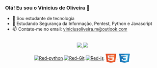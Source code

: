 ### Olá! Eu sou o Vinicius de Oliveira 👋


- 🔭 Sou estudante de tecnologia
- 🌱 Estudando Segurança da Informação, Pentest, Python e Javascript
- 📫 Contate-me no email: viniciusoliveira.m@outlook.com

##

<div style="display: inline_block" align="center">
  <a href="https://github.com/0liveira7">
  <img height="180em" src="https://github-readme-stats-eight-delta-81.vercel.app/api?username=0liveira7&show_icons=true&theme=dark&include_all_commits=true&count_private=true"/>
  <img height="180em" src="https://github-readme-stats-eight-delta-81.vercel.app/api/top-langs/?username=0liveira7&layout=compact&count_private=true&theme=dark"/>
</div>
<div style="display: inline_block" align="center"><br>
  
  <img align="center" alt="Red-python" height="30" width="40" src="https://cdn.jsdelivr.net/gh/devicons/devicon/icons/python/python-original.svg">
  <img align="center" alt="Red-Git" height="30" width="40" src="https://cdn.jsdelivr.net/gh/devicons/devicon/icons/git/git-original.svg">
  <img align="center" alt="Red-js" height="30" width="40" src="https://cdn.jsdelivr.net/gh/devicons/devicon/icons/javascript/javascript-original.svg">
  <img align="center" alt="Red-HTML" height="30" width="40" src="https://raw.githubusercontent.com/devicons/devicon/master/icons/html5/html5-original.svg">
  <img align="center" alt="Red-CSS" height="30" width="40" src="https://raw.githubusercontent.com/devicons/devicon/master/icons/css3/css3-original.svg">

          
</div>
  
##
